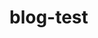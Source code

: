 # blog-test

<!--name Test Website Title -->
<!--tags tag1,tag2 -->
<!--desc hello this is readme. -->
<!--theme _theme/theme1 -->
<!--page_size 10 -->
<!--map key00 value00 -->
<!--map key01 value01 -->
<!--map key10 value10 -->

<!--forward     /files/main                 /?theme=theme2 -->
<!--forward     /file/:post                 /post/:post -->
<!--forward     /files/categories           /posts/folders -->
<!--forward     /files/keywords             /posts/tags -->
<!--forward     /files/search               /posts/keywords -->
<!--forward     /endpoint/files             /api/posts -->
<!--forward     /endpoint/file/:post        /api/post/:post -->
<!--forward     /endpoint/files/categories  /api/posts/folders -->
<!--forward     /endpoint/files/keywords    /api/posts/tags -->
<!--forward     /endpoint/files/search      /api/posts/keywords -->
<!--forward     /endpoint/index             /api/readme -->
<!--forward     /endpoint/keywords          /api/tags -->
<!--forward     /endpoint/categories        /api/folders -->
<!--forward     /file/*param3               /*param3 -->
<!--forward     /file/*param4/:param5       /*param4/:param5 -->
<!--forward     /file/:param6/*param7       /:param6/*param7 -->

<!--redirect /rd/to/bing.com https://www.bing.com -->
